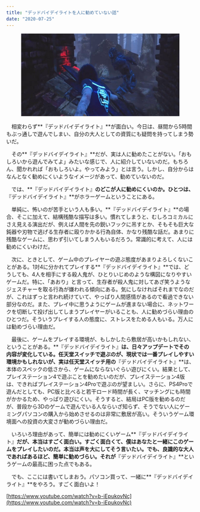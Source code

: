 ```yaml
---
title: "デッドバイデイライトを人に勧めていない話"
date: "2020-07-25"
---
```


<figure>

![](assets/n5e3a13a401e6_322500b8a42150f53a636e1dc199dd0e.jpg)

</figure>

　相変わらず**『デッドバイデイライト』**が面白い。今日は、昼間から5時間もぶっ通しで遊んでしまい、自分の大人としての資質にも疑問を持ってしまう勢いだ。

　その**『デッドバイデイライト』**だが、実は人に勧めたことがない。「おもしろいから遊んでみてよ」みたいな感じで、人に紹介していないのだ。もちろん、聞かれれば「おもしろいよ。やってみよう」とは言う。しかし、自分からはなんとなく勧めにくいようなイメージがあって、勧めていないのだ。

　では、**『デッドバイデイライト』**のどこが人に勧めにくいのか。ひとつは、**『デッドバイデイライト』**がホラーゲームということにある。

　単純に、怖いのが苦手という人も多い。**『デッドバイデイライト』**の場合、そこに加えて、結構残酷な描写は多い。慣れてしまうと、むしろコミカルにさえ見える演出だが、例えば人間を先の鋭いフックに吊すとか、そもそも巨大な鈍器や刃物で逃げる生存者に殴りかかる行為自体、かなり残酷な話だ。あまりに残酷なゲームに、思わず引いてしまう人もいるだろう。常識的に考えて、人には勧めにくいわけだ。

　次に、ときとして、ゲーム中のプレイヤーの遊ぶ態度があまりよろしくないことがある。1対4に分かれてプレイする**『デッドバイデイライト』**では、どうしても、4人を相手にする殺人鬼が、ひとりいじめのような構図になりやすいゲームだ。特に、「あおり」と言って、生存者が殺人鬼に対してあざ笑うようなジェスチャーを取る行為が嫌われる傾向にある。気にしなければそれまでなのだが、これはずっと言われ続けていて、やっぱり人間感情があるので看過できない部分なのだ。また、プレイ中に思うようにゲームが進まない場合に、ネットワークを切断して投げ出してしまうプレイヤーがいることも、人に勧めづらい理由のひとつだ。そういうプレイする人の態度に、ストレスをためる人もいる。万人には勧めづらい理由だ。

　最後に、ゲームをプレイする環境が、もしかしたら敷居が高いかもしれない、ということがある。**『デッドバイデイライト』**は、日々アップデートでその内容が変化している。任天堂スイッチで遊ぶのが、現状では一番プレイしやすい環境かもしれないが、実は任天堂スイッチ用の**『デッドバイデイライト』**は、本体のスペックの低さから、ゲームにならないぐらい遊びにくい。結果として、プレイステーション4で遊ぶことを勧めたいのだが、プレイステーション4版は、できればプレイステーション4Proで遊ぶのが望ましい。さらに、PS4Proで遊んだとしても、PC版と比べると若干ロード時間が長く、マッチングにも時間がかかるため、やっぱり遊びにくい。そうすると、結局はPC版を勧めるのだが、普段から3Dのゲームで遊んでいる人ならいざ知らず、そうでない人にゲーミングパソコンの購入から始めさせるのは非常に敷居が高い。そういうゲーム環境面への投資の大変さが勧めづらい理由だ。

　いろいろ理由があって、簡単には勧めにくいゲーム**『デッドバイデイライト』**だが、本当はすごく面白い。すごく面白くて、僕はあなたと一緒にこのゲームをプレイしたいのだ。本当は声を大にしてそう言いたい。でも、良識的な大人であればあるほど、簡単に勧めづらい。それが**『デッドバイデイライト』**というゲームの最高に困った点でもある。

　でも、ここには書いてしまおう。パソコン買って、一緒に**『デッドバイデイライト』**をやろう。すごく面白いよ！

[https://www.youtube.com/watch?v=b-iEpukovNc](https://www.youtube.com/watch?v=b-iEpukovNc)

